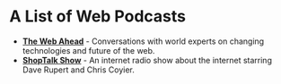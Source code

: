 # A List of Web Podcasts

+ [**The Web Ahead**](http://5by5.tv/webahead) - Conversations with world experts on changing technologies and future of the web.
+ [**ShopTalk Show**](http://shoptalkshow.com/) - An internet radio show about the internet starring Dave Rupert and Chris Coyier.
